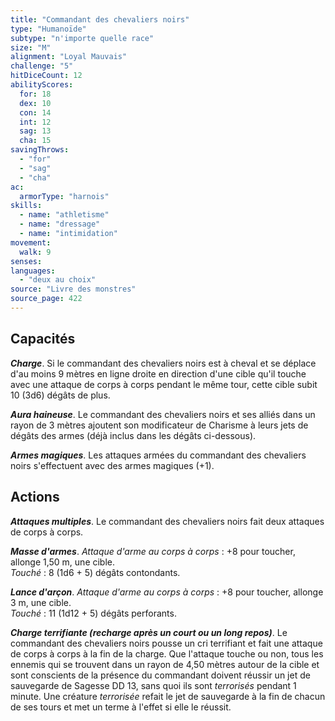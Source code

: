 ```yaml
---
title: "Commandant des chevaliers noirs"
type: "Humanoïde"
subtype: "n'importe quelle race"
size: "M"
alignment: "Loyal Mauvais"
challenge: "5"
hitDiceCount: 12
abilityScores:
  for: 18
  dex: 10
  con: 14
  int: 12
  sag: 13
  cha: 15
savingThrows: 
  - "for"
  - "sag"
  - "cha"
ac: 
  armorType: "harnois"
skills: 
  - name: "athletisme"
  - name: "dressage"
  - name: "intimidation"
movement: 
  walk: 9
senses: 
languages: 
  - "deux au choix"
source: "Livre des monstres"
source_page: 422
---
```

## Capacités
_**Charge**_. Si le commandant des chevaliers noirs est à cheval et se déplace d'au moins 9 mètres en ligne droite en direction d'une cible qu'il touche avec une attaque de corps à corps pendant le même tour, cette cible subit 10 (3d6) dégâts de plus.

_**Aura haineuse**_. Le commandant des chevaliers noirs et ses alliés dans un rayon de 3 mètres ajoutent son modificateur de Charisme à leurs jets de dégâts des armes (déjà inclus dans les dégâts ci-dessous).

_**Armes magiques**_. Les attaques armées du commandant des chevaliers noirs s'effectuent avec des armes magiques (+1).

## Actions
_**Attaques multiples**_. Le commandant des chevaliers noirs fait deux attaques de corps à corps.

_**Masse d'armes**_. _Attaque d'arme au corps à corps_ : +8 pour toucher, allonge 1,50 m, une cible.  
_Touché_ : 8 (1d6 + 5) dégâts contondants.

_**Lance d'arçon**_. _Attaque d'arme au corps à corps_ : +8 pour toucher, allonge 3 m, une cible.  
_Touché_ : 11 (1d12 + 5) dégâts perforants.

_**Charge terrifiante (recharge après un court ou un long repos)**_. Le commandant des chevaliers noirs pousse un cri terrifiant et fait une attaque de corps à corps à la fin de la charge. Que l'attaque touche ou non, tous les ennemis qui se trouvent dans un rayon de 4,50 mètres autour de la cible et sont conscients de la présence du commandant doivent réussir un jet de sauvegarde de Sagesse DD 13, sans quoi ils sont _terrorisés_ pendant 1 minute. Une créature _terrorisée_ refait le jet de sauvegarde à la fin de chacun de ses tours et met un terme à l'effet si elle le réussit.
